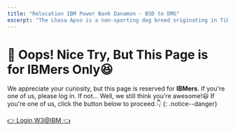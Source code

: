 ```yaml
---
title: "Relocation IBM Power Bank Danamon - BSD to DMG"
excerpt: "The Lhasa Apso is a non-sporting dog breed originating in Tibet."
---
```

# **🚧 Oops! Nice Try, But This Page is for IBMers Only😆**

We appreciate your curiosity, but this page is reserved for **IBMers**. If you're one of us, please log in. If not… Well, we still think you're awesome!😃
If you're one of us, click the button below to proceed.👇
{: .notice--danger}

<a href="https://pages.github.ibm.com/Miftah-Choiri/relocation/01-relocation-danamon-bsd-dmg/" class="btn btn--info">👉 Login W3@IBM 👈</a>




